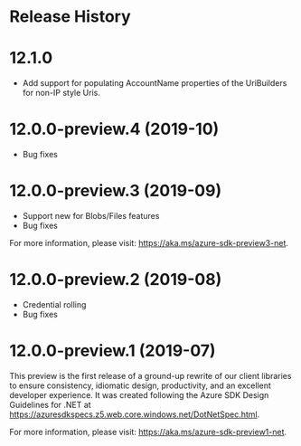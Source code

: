 Release History
================

# 12.1.0
- Add support for populating AccountName properties of the UriBuilders
  for non-IP style Uris.

# 12.0.0-preview.4 (2019-10)
- Bug fixes

# 12.0.0-preview.3 (2019-09)
- Support new for Blobs/Files features
- Bug fixes

For more information, please visit: https://aka.ms/azure-sdk-preview3-net.

# 12.0.0-preview.2 (2019-08)
- Credential rolling
- Bug fixes

# 12.0.0-preview.1 (2019-07)
This preview is the first release of a ground-up rewrite of our client
libraries to ensure consistency, idiomatic design, productivity, and an
excellent developer experience.  It was created following the Azure SDK Design
Guidelines for .NET at https://azuresdkspecs.z5.web.core.windows.net/DotNetSpec.html.

For more information, please visit: https://aka.ms/azure-sdk-preview1-net.
